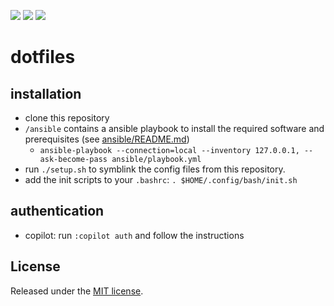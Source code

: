 <a href="https://dotfyle.com/PhilippHeuer/dotfiles-config-nvim"><img src="https://dotfyle.com/PhilippHeuer/dotfiles-config-nvim/badges/leaderkey?style=flat-square" /></a>
<a href="https://dotfyle.com/PhilippHeuer/dotfiles-config-nvim"><img src="https://dotfyle.com/PhilippHeuer/dotfiles-config-nvim/badges/plugins?style=flat-square" /></a>
<a href="https://dotfyle.com/PhilippHeuer/dotfiles-config-nvim"><img src="https://dotfyle.com/PhilippHeuer/dotfiles-config-nvim/badges/plugin-manager?style=flat-square" /></a>

# dotfiles

## installation

- clone this repository
- `/ansible` contains a ansible playbook to install the required software and prerequisites (see [ansible/README.md](ansible/README.md))
  - `ansible-playbook --connection=local --inventory 127.0.0.1, --ask-become-pass ansible/playbook.yml`
- run `./setup.sh` to symblink the config files from this repository.
- add the init scripts to your `.bashrc`: `. $HOME/.config/bash/init.sh`

## authentication

- copilot: run `:copilot auth` and follow the instructions

## License

Released under the [MIT license](./LICENSE).
